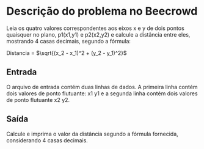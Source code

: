 # Descrição do problema no Beecrowd
Leia os quatro valores correspondentes aos eixos x e y de dois pontos quaisquer no plano, p1(x1,y1) e p2(x2,y2) e calcule a distância entre eles, mostrando 4 casas decimais, segundo a fórmula:

Distancia = $\sqrt{(x_2 - x_1)^2 + (y_2 - y_1)^2}$

## Entrada
O arquivo de entrada contém duas linhas de dados. A primeira linha contém dois valores de ponto flutuante: x1 y1 e a segunda linha contém dois valores de ponto flutuante x2 y2.

## Saída
Calcule e imprima o valor da distância segundo a fórmula fornecida, considerando 4 casas decimais.